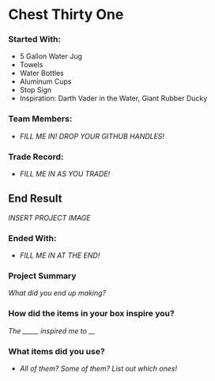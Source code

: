 # Chest Thirty One

### Started With:
- 5 Gallon Water Jug
- Towels
- Water Bottles
- Aluminum Cups
- Stop Sign
- Inspiration: Darth Vader in the Water, Giant Rubber Ducky

### Team Members:
- *FILL ME IN! DROP YOUR GITHUB HANDLES!*

### Trade Record:
- *FILL ME IN AS YOU TRADE!*

## End Result
*INSERT PROJECT IMAGE*

### Ended With:
- *FILL ME IN AT THE END!*

### Project Summary
*What did you end up making?*

### How did the items in your box inspire you?
*The _____ inspired me to __*

### What items did you use?
- *All of them? Some of them? List out which ones!*
